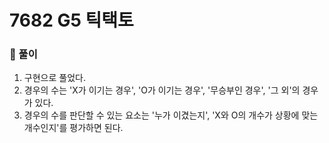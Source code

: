 # 7682 G5 틱택토

### 📂 풀이
1. 구현으로 풀었다.
2. 경우의 수는 'X가 이기는 경우', 'O가 이기는 경우', '무승부인 경우', '그 외'의 경우가 있다.
3. 경우의 수를 판단할 수 있는 요소는  '누가 이겼는지', 'X와 O의 개수가 상황에 맞는 개수인지'를 평가하면 된다.